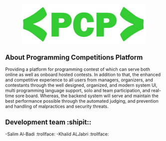 <p align="center"><img src="https://raw.githubusercontent.com/albadi132/PCPAPP/main/public/images/logo.png" width="400"></p>


## About Programming Competitions Platform

Providing a platform for programming contest of which can serve both online as
well as onboard hosted contests. In addition to that, the enhanced and competitive
experience to all users from managers, organizers, and contestants through the well
designed, organized, and modern system UI, multi programming language support, solo
and team participation, and real-time sore board. Whereas, the backend system will serve
and maintain the best performance possible through the automated judging, and prevention
and handling of malpractices and security threats.

## Development team :shipit::

-Salim Al-Badi :trollface:
-Khalid ALJabri :trollface:
